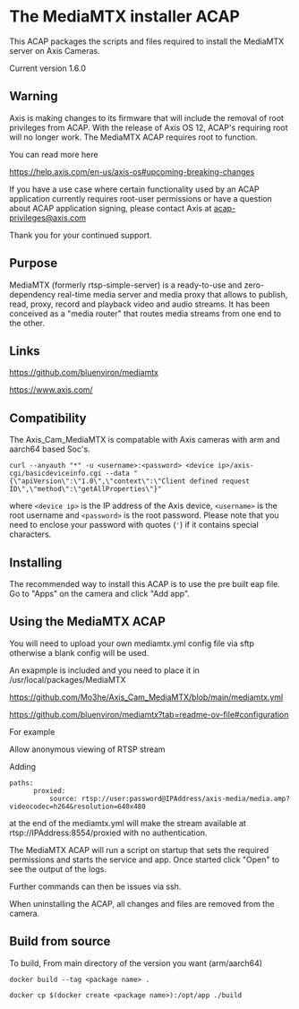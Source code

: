 # The MediaMTX installer ACAP

This ACAP packages the scripts and files required to install the MediaMTX server on Axis Cameras.

Current version 1.6.0


## Warning
Axis is making changes to its firmware that will include the removal of root privileges from ACAP.
With the release of Axis OS 12, ACAP's requiring root will no longer work.
The MediaMTX ACAP requires root to function.
 
You can read more here
 
https://help.axis.com/en-us/axis-os#upcoming-breaking-changes

If you have a use case where certain functionality used by an ACAP application currently requires root-user permissions or have a question about ACAP application signing, please contact Axis at acap-privileges@axis.com

Thank you for your continued support.

## Purpose

MediaMTX (formerly rtsp-simple-server) is a ready-to-use and zero-dependency real-time media server and media proxy that allows to publish, read, proxy, record and playback video and audio streams. It has been conceived as a "media router" that routes media streams from one end to the other.

## Links

https://github.com/bluenviron/mediamtx

https://www.axis.com/

## Compatibility

The Axis_Cam_MediaMTX is compatable with Axis cameras with arm and aarch64 based Soc's.

```
curl --anyauth "*" -u <username>:<password> <device ip>/axis-cgi/basicdeviceinfo.cgi --data "{\"apiVersion\":\"1.0\",\"context\":\"Client defined request ID\",\"method\":\"getAllProperties\"}"
```

where `<device ip>` is the IP address of the Axis device, `<username>` is the root username and `<password>` is the root password. Please
note that you need to enclose your password with quotes (`'`) if it contains special characters.

## Installing

The recommended way to install this ACAP is to use the pre built eap file.
Go to "Apps" on the camera and click "Add app".


## Using the MediaMTX ACAP

You will need to upload your own mediamtx.yml config file via sftp otherwise a blank config will be used.

An exapmple is included and you need to place it in /usr/local/packages/MediaMTX

https://github.com/Mo3he/Axis_Cam_MediaMTX/blob/main/mediamtx.yml

https://github.com/bluenviron/mediamtx?tab=readme-ov-file#configuration

For example

Allow anonymous viewing of RTSP stream

Adding 
```
paths:
      proxied:
          source: rtsp://user:password@IPAddress/axis-media/media.amp?videocodec=h264&resolution=640x480
```
at the end of the mediamtx.yml will make the stream available at rtsp://IPAddress:8554/proxied with no authentication.

The MediaMTX ACAP will run a script on startup that sets the required permissions and starts the service and app.
Once started click "Open" to see the output of the logs.

Further commands can then be issues via ssh.

When uninstalling the ACAP, all changes and files are removed from the camera.


## Build from source
To build, 
From main directory of the version you want (arm/aarch64)

```
docker build --tag <package name> . 
```
```
docker cp $(docker create <package name>):/opt/app ./build 
```





